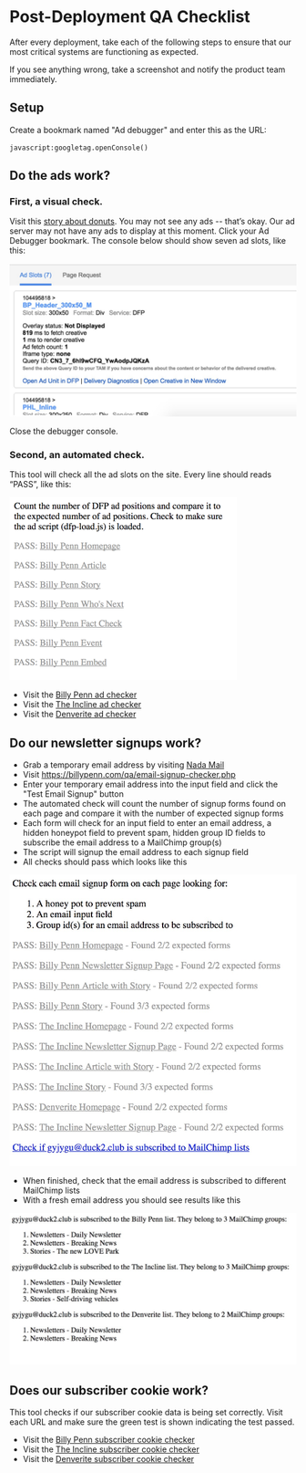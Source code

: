 # Post-Deployment QA Checklist

After every deployment, take each of the following steps to ensure that our most critical systems are functioning as expected.

If you see anything wrong, take a screenshot and notify the product team immediately.

## Setup
Create a bookmark named "Ad debugger" and enter this as the URL:
```
javascript:googletag.openConsole()
```

## Do the ads work?
### First, a visual check.
Visit this [story about donuts](https://billypenn.com/2017/09/26/we-knew-nothing-about-donuts-and-other-stories-in-the-new-federal-donuts-book/). You may not see any ads -- that’s okay. Our ad server may not have any ads to display at this moment. Click your Ad Debugger bookmark. The console below should show seven ad slots, like this:

<img src="img/ads-visual-check.jpg" alt="" width="587">


Close the debugger console.

### Second, an automated check.
This tool will check all the ad slots on the site. Every line should reads “PASS”, like this:

<img src="img/ads-automated-check.png" alt="" width="399">

  - Visit the [Billy Penn ad checker](https://billypenn.com/qa/ad-checker.php)
  - Visit the [The Incline ad checker](https://theincline.com/qa/ad-checker.php)
  - Visit the [Denverite ad checker](https://denverite.com/qa/ad-checker.php)

## Do our newsletter signups work?

 - Grab a temporary email address by visiting [Nada Mail](https://getnada.com/)
 - Visit https://billypenn.com/qa/email-signup-checker.php
 - Enter your temporary email address into the input field and click the "Test Email Signup" button
 - The automated check will count the number of signup forms found on each page and compare it with the number of expected signup forms
 - Each form will check for an input field to enter an email address, a hidden honeypot field to prevent spam, hidden group ID fields to subscribe the email address to a MailChimp group(s)
 - The script will signup the email address to each signup field
 - All checks should pass which looks like this

<img src="img/newsletter-automated-check.jpg" alt="" width="587">

 - When finished, check that the email address is subscribed to different MailChimp lists
 - With a fresh email address you should see results like this

<img src="img/email-address-signup-check.jpg" alt="" width="587">

## Does our subscriber cookie work?
This tool checks if our subscriber cookie data is being set correctly. Visit each
URL and make sure the green test is shown indicating the test passed.

- Visit the [Billy Penn subscriber cookie checker](https://billypenn.com/qa/subscriber-cookie-checker.php)
- Visit the [The Incline subscriber cookie checker](https://theincline.com/qa/subscriber-cookie-checker.php)
- Visit the [Denverite subscriber cookie checker](https://denverite.com/qa/subscriber-cookie-checker.php)
